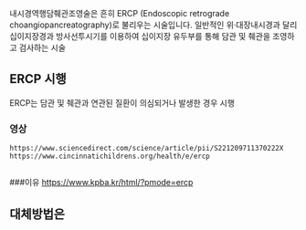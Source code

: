 내시경역행담췌관조영술은 흔히 ERCP (Endoscopic retrograde choangiopancreatography)로 불리우는 시술입니다. 일반적인 위·대장내시경과 달리 십이지장경과 방사선투시기를 이용하여 십이지장 유두부를 통해 담관 및 췌관을 조영하고 검사하는 시술


## ERCP 시행
ERCP는 담관 및 췌관과 연관된 질환이 의심되거나 발생한 경우 시행


### 영상
```
https://www.sciencedirect.com/science/article/pii/S221209711370222X
https://www.cincinnatichildrens.org/health/e/ercp


```

###이유
https://www.kpba.kr/html/?pmode=ercp


## 대체방법은
